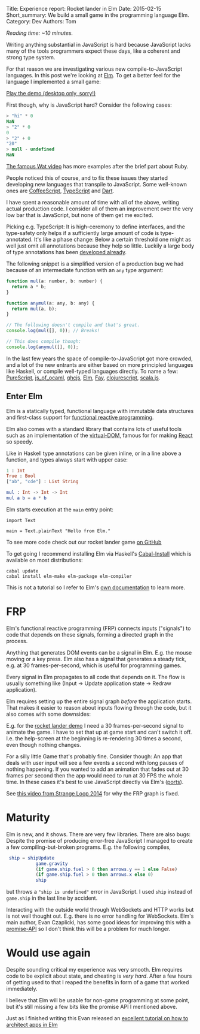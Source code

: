 Title: Experience report: Rocket lander in Elm
Date: 2015-02-15
Short_summary: We build a small game in the programming language Elm.
Category: Dev
Authors: Tom

*Reading time: ~10 minutes.*

Writing anything substantial in JavaScript is hard because JavaScript
lacks many of the tools programmers expect these days, like a coherent
and strong type system.

For that reason we are investigating various new compile-to-JavaScript
languages. In this post we're looking at
[Elm](http://elm-lang.org/). To get a better feel for the language I
implemented a small game:

[Play the demo (desktop only, sorry!)](/rocket-lander-in-elm-extra/ship.html)

First though, why is JavaScript hard? Consider the following cases:

```js
> "hi" * 0
NaN
> "2" * 0
0
> "2" + 0
"20"
> null - undefined
NaN
```

[The famous Wat video](https://www.destroyallsoftware.com/talks/wat)
has more examples after the brief part about Ruby.

People noticed this of course, and to fix these issues they started
developing new languages that transpile to JavaScript. Some well-known
ones are [CoffeeScript](http://coffeescript.org/),
[TypeScript](http://www.typescriptlang.org/) and
[Dart](https://www.dartlang.org/).

I have spent a reasonable amount of time with all of the above,
writing actual production code. I consider all of them an improvement
over the very low bar that is JavaScript, but none of them get me
excited.

Picking e.g. TypeScript: It is high-ceremony to define interfaces, and
the type-safety only helps if a sufficiently large amount of code is
type-annotated. It's like a phase change: Below a certain threshold
one might as well just omit all annotations because they help so
little. Luckily a large body of type annotations has been
[developed already](https://github.com/borisyankov/DefinitelyTyped/).

The following snippet is a simplified version of a production
bug we had because of an intermediate function with an `any` type
argument:

```js
function mul(a: number, b: number) {
  return a * b;
}

function anymul(a: any, b: any) {
  return mul(a, b);
}

// The following doesn't compile and that's great.
console.log(mul([], 0)); // Breaks!

// This does compile though:
console.log(anymul([], 0));
```

In the last few years the space of compile-to-JavaScript got more
crowded, and a lot of the new entrants are either based on more
principled languages like Haskell, or compile well-typed languages
directly. To name a few: [PureScript](http://www.purescript.org/),
[js_of_ocaml](http://ocsigen.org/js_of_ocaml/),
[ghcjs](http://ghcjs.org/), [Elm](http://elm-lang.org/),
[Fay](https://github.com/faylang/fay/wiki),
[clojurescript](https://github.com/clojure/clojurescript),
[scala.js](http://www.scala-js.org/).


## Enter Elm

Elm is a statically typed, functional language with immutable data
structures and first-class support for [functional reactive
programming](http://en.wikipedia.org/wiki/Functional_reactive_programming).

Elm also comes with a standard library that contains lots of useful
tools such as an implementation of the
[virtual-DOM](https://github.com/Matt-Esch/virtual-dom),
famous for for making [React](http://facebook.github.io/react/) so
speedy.

Like in Haskell type annotations can be given inline, or in a line
above a function, and types always start with upper case:

```elm
1 : Int
True : Bool
["ab", "cde"] : List String

mul : Int -> Int -> Int
mul a b = a * b
```

Elm starts execution at the `main` entry point:

```
import Text

main = Text.plainText "Hello from Elm."
```

To see more code check out our rocket lander game
[on GitHub](https://github.com/WeAreWizards/elm-rocket-lander/blob/master/Ship.elm)

To get going I recommend installing Elm via Haskell's
[Cabal-Install](https://www.haskell.org/cabal/) which is
available on most distributions:

```
cabal update
cabal install elm-make elm-package elm-compiler
```

This is not a tutorial so I refer to Elm's
[own documentation](http://elm-lang.org/Learn.elm) to learn more.


# FRP

Elm's functional reactive programming (FRP) connects inputs
("signals") to code that depends on these signals, forming a directed
graph in the process.

Anything that generates DOM events can be a signal in Elm. E.g. the
mouse moving or a key press. Elm also has a signal that generates a
steady tick, e.g. at 30 frames-per-second, which is useful for
programming games.

Every signal in Elm propagates to all code that depends on it. The
flow is usually something like (Input -> Update application state ->
Redraw application).

Elm requires setting up the entire signal graph *before* the
application starts. That makes it easier to reason about inputs
flowing through the code, but it also comes with some downsides:

E.g. for the
[rocket lander demo](/rocket-lander-in-elm-extra/ship.html) I need a
30 frames-per-second signal to animate the game. I have to set that up
at game start and can't switch it off. I.e. the help-screen at the
beginning is re-rendering 30 times a second, even though nothing
changes.

For a silly little Game that's probably fine. Consider though: An app
that deals with user input will see a few events a second with long
pauses of nothing happening. If you wanted to add an animation that
fades out at 30 frames per second then the app would need to run at 30
FPS the whole time. In these cases it's best to use JavaScript
directly via Elm's ([ports](http://elm-lang.org/learn/Ports.elm)).

See
[this video from Strange Loop 2014](https://www.youtube.com/watch?v=Agu6jipKfYw)
for why the FRP graph is fixed.

# Maturity

Elm is new, and it shows. There are very few libraries. There are also
bugs: Despite the promise of producing error-free JavaScript I managed
to create a few compiling-but-broken programs. E.g. the following
compiles,

```Elm
 ship = shipUpdate
           game.gravity
           (if game.ship.fuel > 0 then arrows.y == 1 else False)
           (if game.ship.fuel > 0 then arrows.x else 0)
           ship
```

but throws a `"ship is undefined"` error in JavaScript. I used `ship`
instead of `game.ship` in the last line by accident.

Interacting with the outside world through WebSockets and HTTP works
but is not well thought out. E.g. there is no error handling for
WebSockets. Elm's main author, Evan Czaplicki, has some good ideas for
improving this with a
[promise-API](https://github.com/elm-lang/core/blob/promises/src/Promise.elm)
so I don't think this will be a problem for much longer.

# Would use again

Despite sounding critical my experience was very smooth. Elm requires
code to be explicit about state, and cheating is *very hard*. After a
few hours of getting used to that I reaped the benefits in form of a
game that worked immediately.

I believe that Elm will be usable for non-game programming at some
point, but it's still missing a few bits like the promise API I
mentioned above.

Just as I finished writing this Evan released an
[excellent tutorial on how to architect apps in Elm](https://github.com/evancz/elm-architecture-tutorial#the-elm-architecture)
